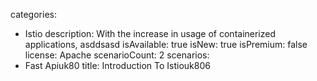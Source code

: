 categories:
  - Istio
description:
  With the increase in usage of containerized applications, asddsasd
isAvailable: true
isNew: true
isPremium: false
license: Apache
scenarioCount: 2
scenarios:
  - Fast Apiuk80
title: Introduction To Istiouk806
